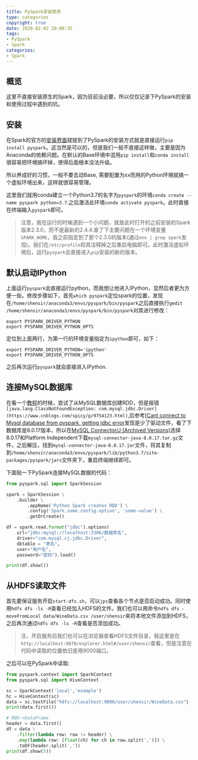 ```yaml
---
title: PySpark安装使用
type: categories
copyright: true
date: 2020-02-02 20:00:35
tags:
- PySpark
- Spark
categories:
- Spark
---
```


## 概览

这里不直接安装原生的Spark，因为目前没必要，所以仅仅记录下PySpark的安装和使用过程中遇到的坑。

## 安装

在Spark的官方的[安装界面](https://spark.apache.org/downloads.html)就提到了PySpark的安装方式就是直接运行`pip install pyspark`。这当然是可以的，但是我们一般不直接这样做，主要是因为Anaconda的依赖问题。在默认的Base环境中混用`pip install`和`conda install`很容易把环境搞坏掉，使得后面根本没法升级。

所以养成好的习惯，一般不要去动Base, 需要配置为xx而用的Python环境就搞一个虚拟环境出来，这样就很容易管理。

这里我们就用conda建立一个Python3.7的名字为`pyspark`的环境`conda create --name pyspark python=3.7`.之后激活此环境`conda activate pyspark`。此时直接在终端输入`pyspark`即可。

> 注意，我在运行的时候遇到一个小问题，就是此时打开的之前安装的Spark版本2.3.0，而不是最新的2.4.4.查了下主要问题在一个环境变量`SPARK_HOME`，我之前指定到了那个2.3.0的版本(通过`env | grep spark`发现)。我们在`/etc/profile`将其注释掉之后重启电脑即可。此时激活虚拟环境后，运行`pyspark`会直接进入`pip`安装的新的版本。



## 默认启动IPython

上面运行`pyspark`会直接运行python，而我想让他进入IPython，显然后者更为方便一些。修改步骤如下，首先`which pyspark`定位spark的位置，发现在`/home/shensir/anaconda3/envs/pyspark/bin/pyspark`之后直接执行`gedit /home/shensir/anaconda3/envs/pyspark/bin/pyspark`对其进行修改：

```
export PYSPARK_DRIVER_PYTHON
export PYSPARK_DRIVER_PYTHON_OPTS
```

定位到上面两行，为第一行的环境变量指定为`ipython`即可，如下：

```
export PYSPARK_DRIVER_PYTHON='ipython'
export PYSPARK_DRIVER_PYTHON_OPTS
```

之后再次运行`pyspark`就会直接进入IPython.

## 连接MySQL数据库

在看一个[教程](https://www.osgeo.cn/learnspark/rdd.html)的时候，尝试了从MySQL数据库创建RDD，但是报错`[java.lang.ClassNotFoundException: com.mysql.jdbc.Driver](https://www.cnblogs.com/spicy/p/9754123.html)`,后参考[[Cant connect to Mysql database from pyspark, getting jdbc error](https://stackoverflow.com/questions/49011012/cant-connect-to-mysql-database-from-pyspark-getting-jdbc-error)发现是少了驱动文件，看了下数据库是8.0.17版本，所以在[MySQL Connector/J (Archived Versions)](https://downloads.mysql.com/archives/c-j/)选择8.0.17和Platform Independent下载`mysql-connector-java-8.0.17.tar.gz`文件，之后解压，找到`mysql-connector-java-8.0.17.jar`文件，将其复制到`/home/shensir/anaconda3/envs/pyspark/lib/python3.7/site-packages/pyspark/jars`文件夹下，重启终端继续即可。

下面贴一下PySpark连接MySQL数据的代码：

```python
from pyspark.sql import SparkSession

spark = SparkSession \
	.builder \
    	.appName('Python Spark creates RDD') \
        .config('Spark.some.config.option', 'some-value') \
        .getOrCreate()

df = spark.read.format("jdbc").options(
	url="jdbc:mysql://localhost:3306/数据库名",
	driver="com.mysql.cj.jdbc.Driver",
	dbtable = "表名",
	user="用户名",
	password="密码").load()

print(df.show())
```

## 从HDFS读取文件

首先要保证服务开启`start-dfs.sh`，可以`jps`查看各个节点是否启动成功。同时使用`hdfs dfs -ls -R`查看已经加入HDFS的文件。我们也可以用命令`hdfs dfs -moveFromLocal data/WineData.csv /user/shensir`来将本地文件添加到HDFS，之后再次通过`hdfs dfs -ls -R`查看是否添加成功。

> 注，开启服务后我们也可以在浏览器查看HDFS文件目录，我这里是在`http://localhost:9870/explorer.html#/user/shensir`查看，但是注意在代码中读取的位置依旧是用9000端口。

之后可以在PySpark中读取:

```python
from pyspark.context import SparkContext
from pyspark.sql import HiveContext

sc = SparkContext('local','example')
hc = HiveContext(sc)
data = sc.textFile("hdfs://localhost:9000/user/shensir/WineData.csv")
print(data.first())

# RDD->DataFrame
header = data.first()
df = data \
    .filter(lambda row: row != header) \
    .map(lambda row: [float(ch) for ch in row.split(',')]) \
    .toDF(header.split(','))
print(df.show(5))
```

